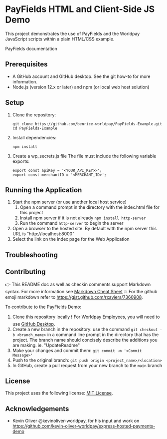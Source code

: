 # PayFields HTML and Client-Side JS Demo

This project demonstrates the use of PayFields and the Worldpay JavaScript scripts within a plain HTML/CSS example.

PayFields documentation

## Prerequisites

- A GitHub account and GitHub desktop. See the git how-to for more information.
- Node.js (version 12.x or later) and npm (or local web host solution)

## Setup

1. Clone the repository:

   ```
   git clone https://github.com/benrice-worldpay/PayFields-Example.git
   cd PayFields-Example
   ```

2. Install dependencies:

   ```
   npm install
   ```

3. Create a wp_secrets.js file
   The file must include the following variable exports:
   ```
   export const apiKey = '<YOUR_API_KEY>>';
   export const merchantID = '<MERCHANT_ID>';
   ```

## Running the Application

1. Start the npm server (or use another local host service)
   1. Open a command prompt in the directory with the index.html file for this project
   2. Install npm server if it is not already `npm install http-server`
   3. Run the command `http-server` to begin the server
2. Open a browser to the hosted site. By default with the npm server this URL is "http://localhost:8000"
3. Select the link on the index page for the Web Application

## Troubleshooting

## Contributing

:point_right: This README doc as well as checkin comments support Markdown syntax. For more information see [Markdown Cheat Sheet](https://www.markdownguide.org/cheat-sheet/)
:boom: For the github emoji markdown refer to https://gist.github.com/rxaviers/7360908.

To contribute to the PayFields Demo:

1. Clone this repository locally
   :exclamation: For Worldpay Employees, you will need to use [GitHub Desktop](https://github.com/apps/desktop).
2. Create a new branch in the repository: use the command `git checkout -b <branch_name>` in a command line prompt in the directory that has the project.
   The branch name should concisely describe the additions you are making. ie. "UpdateReadme"
3. Make your changes and commit them: `git commit -m '<Commit Message>'`
4. Push to the original branch: `git push origin <project_name>/<location>`
5. In GitHub, create a pull request from your new branch to the `main` branch

## License

This project uses the following license: [MIT License](https://opensource.org/licenses/MIT).

## Acknowledgements

- Kevin Oliver @kevinoliver-worldpay, for his input and work on https://github.com/kevin-oliver-worldpay/express-hosted-payments-demo
